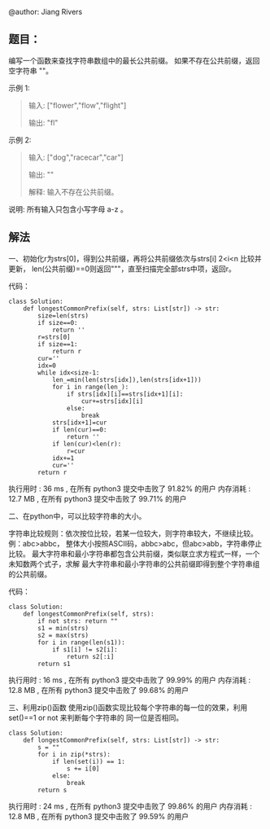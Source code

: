 @author: Jiang Rivers
## 题目：
编写一个函数来查找字符串数组中的最长公共前缀。
如果不存在公共前缀，返回空字符串 ""。

示例 1:

> 输入: ["flower","flow","flight"]
>
> 输出: "fl"

示例 2:

> 输入: ["dog","racecar","car"]
>
> 输出: ""
>
> 解释: 输入不存在公共前缀。

说明:
所有输入只包含小写字母 a-z 。

## 解法
一、初始化r为strs[0]，得到公共前缀，再将公共前缀依次与strs[i] 2<i<n 比较并更新，
len(公共前缀)==0则返回"""，直至扫描完全部strs中项，返回r。

代码：
    
    class Solution:
        def longestCommonPrefix(self, strs: List[str]) -> str:
            size=len(strs)
            if size==0:
                return ''
            r=strs[0]
            if size==1:
                return r
            cur=''
            idx=0
            while idx<size-1:
                len_=min(len(strs[idx]),len(strs[idx+1]))
                for i in range(len_):
                    if strs[idx][i]==strs[idx+1][i]:
                        cur+=strs[idx][i]
                    else:
                        break
                strs[idx+1]=cur
                if len(cur)==0:
                    return ''
                if len(cur)<len(r):
                    r=cur
                idx+=1
                cur=''
            return r
            
执行用时 :
36 ms
, 在所有 python3 提交中击败了
91.82%
的用户
内存消耗 :
12.7 MB
, 在所有 python3 提交中击败了
99.71%
的用户

二、在python中，可以比较字符串的大小。

字符串比较规则：依次按位比较，若某一位较大，则字符串较大，不继续比较。例：abc>abbc，
整体大小按照ASCII码，abbc>abc，但abc>abb，字符串停止比较。
最大字符串和最小字符串都包含公共前缀，类似联立求方程式一样，一个未知数两个式子，求解
最大字符串和最小字符串的公共前缀即得到整个字符串组的公共前缀。

代码：

    class Solution:
        def longestCommonPrefix(self, strs):
            if not strs: return ""
            s1 = min(strs)
            s2 = max(strs)
            for i in range(len(s1)):
                if s1[i] != s2[i]:
                    return s2[:i]
            return s1

执行用时 :
16 ms
, 在所有 python3 提交中击败了
99.99%
的用户
内存消耗 :
12.8 MB
, 在所有 python3 提交中击败了
99.68%
的用户

三、利用zip()函数
使用zip()函数实现比较每个字符串的每一位的效果，利用set()==1 or not 来判断每个字符串的
同一位是否相同。


    class Solution:
        def longestCommonPrefix(self, strs: List[str]) -> str:     
            s = ""
            for i in zip(*strs):
                if len(set(i)) == 1:
                    s += i[0]
                else:
                    break           
            return s

执行用时 :
24 ms
, 在所有 python3 提交中击败了
99.86%
的用户
内存消耗 :
12.8 MB
, 在所有 python3 提交中击败了
99.59%
的用户